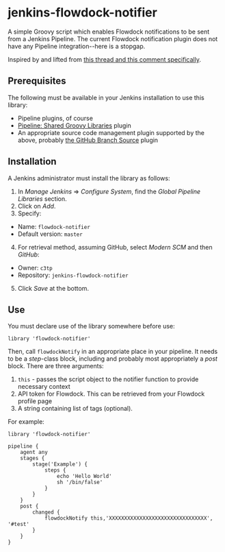 # jenkins-flowdock-notifier

A simple Groovy script which enables Flowdock notifications to be sent from a Jenkins Pipeline.  The current Flowdock notification plugin does not have any Pipeline integration--here is a stopgap.

Inspired by and lifted from [this thread and this comment specifically](https://github.com/jenkinsci/flowdock-plugin/issues/24#issuecomment-271784565).

## Prerequisites

The following must be available in your Jenkins installation to use this library:

* Pipeline plugins, of course
* [Pipeline: Shared Groovy Libraries](https://wiki.jenkins-ci.org/display/JENKINS/Pipeline+Shared+Groovy+Libraries+Plugin) plugin
* An appropriate source code management plugin supported by the above, probably [the GitHub Branch Source](https://wiki.jenkins-ci.org/display/JENKINS/GitHub+Branch+Source+Plugin) plugin

## Installation

A Jenkins administrator must install the library as follows:

1. In _Manage Jenkins_ => _Configure System_, find the _Global Pipeline Libraries_ section.
2. Click on _Add_.
3. Specify:
  * Name: `flowdock-notifier`
  * Default version: `master`
4. For retrieval method, assuming GitHub, select _Modern SCM_ and then _GitHub_:
  * Owner: `c3tp`
  * Repository: `jenkins-flowdock-notifier`
5. Click _Save_ at the bottom.

## Use

You must declare use of the library somewhere before use:

```library 'flowdock-notifier'```

Then, call `flowdockNotify` in an appropriate place in your pipeline.  It needs to be a _step_-class block, including and probably most appropriately a _post_ block.  There are three arguments:

1. `this` - passes the script object to the notifier function to provide necessary context
2. API token for Flowdock.  This can be retrieved from your Flowdock profile page
3. A string containing list of tags (optional).

For example:

```
library 'flowdock-notifier'

pipeline {
    agent any
    stages {
        stage('Example') {
            steps {
                echo 'Hello World'
                sh '/bin/false'
            }
        }
    }
    post { 
        changed { 
            flowdockNotify this,'XXXXXXXXXXXXXXXXXXXXXXXXXXXXXXXX', '#test'
        }
    }
}
```


